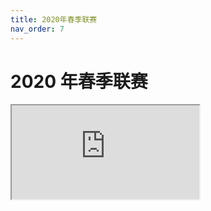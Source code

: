```yaml
---
title: 2020年春季联赛
nav_order: 7
---
```


<link rel="stylesheet" type="text/css" href="style.css">

# 2020 年春季联赛

<iframe src="https://docs.qq.com/sheet/DZlNKYmdmVlVtR0pi"></iframe>
